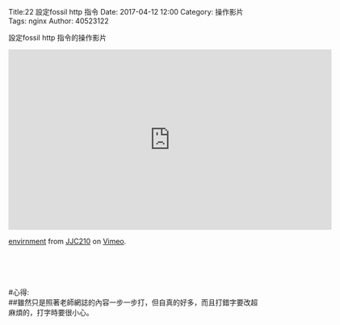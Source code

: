 Title:22 設定fossil http 指令 
Date: 2017-04-12 12:00
Category: 操作影片
Tags: nginx
Author: 40523122
 
設定fossil http 指令的操作影片<br/>
 
<!-- PELICAN_END_SUMMARY -->

<iframe src="https://player.vimeo.com/video/214970216" width="640" height="357" frameborder="0" webkitallowfullscreen mozallowfullscreen allowfullscreen></iframe>
<p><a href="https://vimeo.com/214970216">envirnment</a> from <a href="https://vimeo.com/user58912544">JJC210</a> on <a href="https://vimeo.com">Vimeo</a>.</p><br/>
<br/>
<br/>
<br/>
#心得:<br/>
##雖然只是照著老師網誌的內容一步一步打，但自真的好多，而且打錯字要改超麻煩的，打字時要很小心。